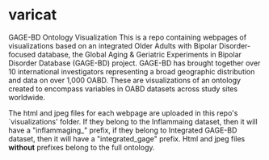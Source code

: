# varicat
GAGE-BD Ontology Visualization
This is a repo containing webpages of visualizations based on an integrated Older Adults with Bipolar Disorder-focused database, the Global Aging & Geriatric Experiments in Bipolar Disorder Database (GAGE-BD) project. GAGE-BD has brought together over 10 international investigators representing a broad geographic distribution and data on over 1,000 OABD. These are visualizations of an ontology created to encompass variables in OABD datasets across study sites worldwide.

The html and jpeg files for each webpage are uploaded in this repo's `visualizations' folder.  If they belong to the Inflammaing dataset, then it will have a "inflammaging_" prefix, if they belong to Integrated GAGE-BD dataset, then it will have a "integrated_gage" prefix. Html and jpeg files **without** prefixes belong to the full ontology.
